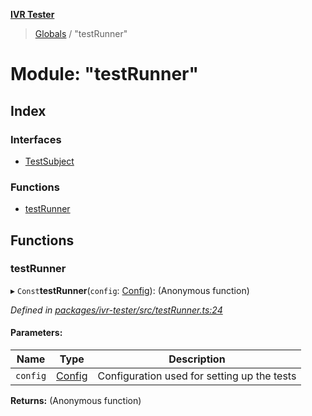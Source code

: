 **[IVR Tester](../README.md)**

> [Globals](../README.md) / "testRunner"

# Module: "testRunner"

## Index

### Interfaces

* [TestSubject](../interfaces/_testrunner_.testsubject.md)

### Functions

* [testRunner](_testrunner_.md#testrunner)

## Functions

### testRunner

▸ `Const`**testRunner**(`config`: [Config](../interfaces/_configuration_config_.config.md)): (Anonymous function)

*Defined in [packages/ivr-tester/src/testRunner.ts:24](https://github.com/SketchingDev/ivr-tester/blob/734e920/packages/ivr-tester/src/testRunner.ts#L24)*

#### Parameters:

Name | Type | Description |
------ | ------ | ------ |
`config` | [Config](../interfaces/_configuration_config_.config.md) | Configuration used for setting up the tests  |

**Returns:** (Anonymous function)

